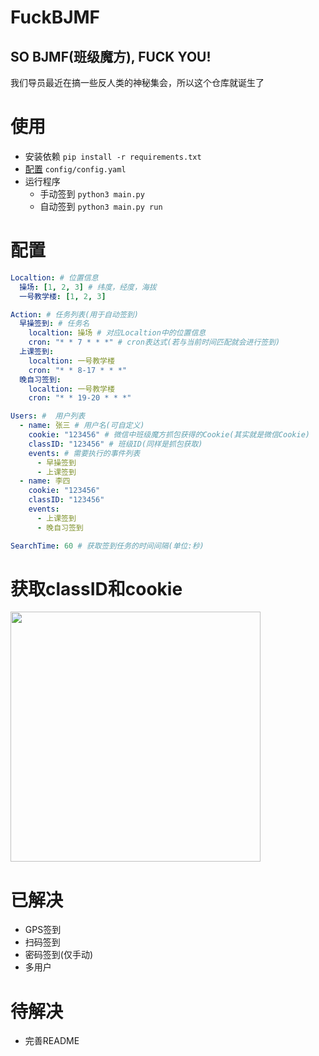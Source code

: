 # FuckBJMF
## SO BJMF(班级魔方), FUCK YOU!
我们导员最近在搞一些反人类的神秘集会，所以这个仓库就诞生了
# 使用
- 安装依赖 `pip install -r requirements.txt`
- [配置](#配置) `config/config.yaml`
- 运行程序
  - 手动签到 `python3 main.py`
  - 自动签到 `python3 main.py run`
# 配置
```yaml
Localtion: # 位置信息
  操场: [1, 2, 3] # 纬度，经度，海拔
  一号教学楼: [1, 2, 3]

Action: # 任务列表(用于自动签到)
  早操签到: # 任务名
    localtion: 操场 # 对应Localtion中的位置信息
    cron: "* * 7 * * *" # cron表达式(若与当前时间匹配就会进行签到)
  上课签到:
    localtion: 一号教学楼
    cron: "* * 8-17 * * *"
  晚自习签到:
    localtion: 一号教学楼
    cron: "* * 19-20 * * *"

Users: #  用户列表
  - name: 张三 # 用户名(可自定义)
    cookie: "123456" # 微信中班级魔方抓包获得的Cookie(其实就是微信Cookie)
    classID: "123456" # 班级ID(同样是抓包获取)
    events: # 需要执行的事件列表
      - 早操签到
      - 上课签到
  - name: 李四
    cookie: "123456"
    classID: "123456"
    events:
      - 上课签到
      - 晚自习签到

SearchTime: 60 # 获取签到任务的时间间隔(单位:秒)
```
# 获取classID和cookie
<img src="https://github.com/azurstar/FuckBJMF/assets/91844313/0f491389-9f03-4f0c-a3a2-9a23d35f609d" width="400">

# 已解决
- GPS签到
- 扫码签到
- 密码签到(仅手动)
- 多用户
# 待解决
- 完善README
